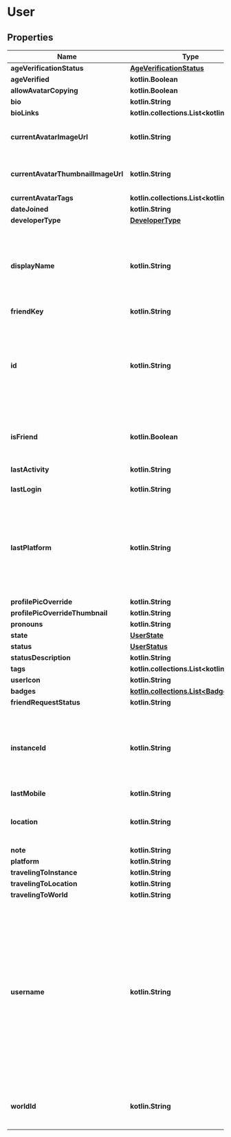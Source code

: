 
# User

## Properties
Name | Type | Description | Notes
------------ | ------------- | ------------- | -------------
**ageVerificationStatus** | [**AgeVerificationStatus**](AgeVerificationStatus.md) |  | 
**ageVerified** | **kotlin.Boolean** |  | 
**allowAvatarCopying** | **kotlin.Boolean** |  | 
**bio** | **kotlin.String** |  | 
**bioLinks** | **kotlin.collections.List&lt;kotlin.String&gt;** |  | 
**currentAvatarImageUrl** | **kotlin.String** | When profilePicOverride is not empty, use it instead. | 
**currentAvatarThumbnailImageUrl** | **kotlin.String** | When profilePicOverride is not empty, use it instead. | 
**currentAvatarTags** | **kotlin.collections.List&lt;kotlin.String&gt;** |  | 
**dateJoined** | **kotlin.String** |  | 
**developerType** | [**DeveloperType**](DeveloperType.md) |  | 
**displayName** | **kotlin.String** | A users visual display name. This is what shows up in-game, and can different from their &#x60;username&#x60;. Changing display name is restricted to a cooldown period. | 
**friendKey** | **kotlin.String** |  | 
**id** | **kotlin.String** | A users unique ID, usually in the form of &#x60;usr_c1644b5b-3ca4-45b4-97c6-a2a0de70d469&#x60;. Legacy players can have old IDs in the form of &#x60;8JoV9XEdpo&#x60;. The ID can never be changed. | 
**isFriend** | **kotlin.Boolean** | Either their &#x60;friendKey&#x60;, or empty string if you are not friends. Unknown usage. | 
**lastActivity** | **kotlin.String** | Either a date-time or empty string. | 
**lastLogin** | **kotlin.String** | Either a date-time or empty string. | 
**lastPlatform** | **kotlin.String** | This can be &#x60;standalonewindows&#x60; or &#x60;android&#x60;, but can also pretty much be any random Unity verison such as &#x60;2019.2.4-801-Release&#x60; or &#x60;2019.2.2-772-Release&#x60; or even &#x60;unknownplatform&#x60;. | 
**profilePicOverride** | **kotlin.String** |  | 
**profilePicOverrideThumbnail** | **kotlin.String** |  | 
**pronouns** | **kotlin.String** |  | 
**state** | [**UserState**](UserState.md) |  | 
**status** | [**UserStatus**](UserStatus.md) |  | 
**statusDescription** | **kotlin.String** |  | 
**tags** | **kotlin.collections.List&lt;kotlin.String&gt;** |   | 
**userIcon** | **kotlin.String** |  | 
**badges** | [**kotlin.collections.List&lt;Badge&gt;**](Badge.md) |   |  [optional]
**friendRequestStatus** | **kotlin.String** |  |  [optional]
**instanceId** | **kotlin.String** | InstanceID can be \&quot;offline\&quot; on User profiles if you are not friends with that user and \&quot;private\&quot; if you are friends and user is in private instance. |  [optional]
**lastMobile** | **kotlin.String** |  |  [optional]
**location** | **kotlin.String** | WorldID be \&quot;offline\&quot; on User profiles if you are not friends with that user. |  [optional]
**note** | **kotlin.String** |  |  [optional]
**platform** | **kotlin.String** |  |  [optional]
**travelingToInstance** | **kotlin.String** |  |  [optional]
**travelingToLocation** | **kotlin.String** |  |  [optional]
**travelingToWorld** | **kotlin.String** |  |  [optional]
**username** | **kotlin.String** | -| A users unique name, used during login. This is different from &#x60;displayName&#x60; which is what shows up in-game. A users &#x60;username&#x60; can never be changed.&#39; **DEPRECATED:** VRChat API no longer return usernames of other users. [See issue by Tupper for more information](https://github.com/pypy-vrc/VRCX/issues/429). |  [optional]
**worldId** | **kotlin.String** | WorldID be \&quot;offline\&quot; on User profiles if you are not friends with that user. |  [optional]




